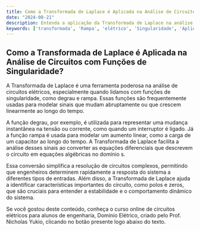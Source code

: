 ```yaml
---
title: Como a Transformada de Laplace é Aplicada na Análise de Circuitos com Funções de Singularidade?
date: "2024-08-21"
description: Entenda a aplicação da Transformada de Laplace na análise de circuitos elétricos com funções de singularidade, como degrau e rampa.
keywords: ['transformada', 'Rampa', 'elétrico', 'Singularidade', 'Aplicação', 'Degrau', 'Análise']
---
```


## Como a Transformada de Laplace é Aplicada na Análise de Circuitos com Funções de Singularidade?

A Transformada de Laplace é uma ferramenta poderosa na análise de circuitos elétricos, especialmente quando lidamos com funções de singularidade, como degrau e rampa. Essas funções são frequentemente usadas para modelar sinais que mudam abruptamente ou que crescem linearmente ao longo do tempo.

A função degrau, por exemplo, é utilizada para representar uma mudança instantânea na tensão ou corrente, como quando um interruptor é ligado. Já a função rampa é usada para modelar um aumento linear, como a carga de um capacitor ao longo do tempo. A Transformada de Laplace facilita a análise desses sinais ao converter as equações diferenciais que descrevem o circuito em equações algébricas no domínio s.

Essa conversão simplifica a resolução de circuitos complexos, permitindo que engenheiros determinem rapidamente a resposta do sistema a diferentes tipos de entradas. Além disso, a Transformada de Laplace ajuda a identificar características importantes do circuito, como polos e zeros, que são cruciais para entender a estabilidade e o comportamento dinâmico do sistema.

Se você gostou deste conteúdo, conheça o curso online de circuitos elétricos para alunos de engenharia, Domínio Elétrico, criado pelo Prof. Nicholas Yukio, clicando no botão presente logo abaixo do texto.